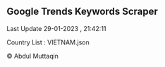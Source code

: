 

## Google Trends Keywords Scraper 
 
Last Update 29-01-2023 , 21:42:11

Country List :
VIETNAM.json



© Abdul Muttaqin 
